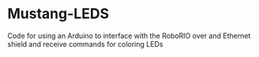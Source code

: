 # Mustang-LEDS

Code for using an Arduino to interface with the RoboRIO over and Ethernet shield and receive commands for coloring LEDs
